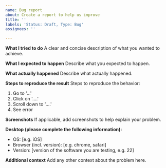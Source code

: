 ```yaml
---
name: Bug report
about: Create a report to help us improve
title: ''
labels: 'Status: Draft, Type: Bug'
assignees: ''

---
```


**What I tried to do**
A clear and concise description of what you wanted to achieve.

**What I expected to happen**
Describe what you expected to happen.

**What actually happened**
Describe what actually happened.

**Steps to reproduce the result**
Steps to reproduce the behavior:
1. Go to '...'
2. Click on '....'
3. Scroll down to '....'
4. See error

**Screenshots**
If applicable, add screenshots to help explain your problem.

**Desktop (please complete the following information):**
 - OS: [e.g. iOS]
 - Browser (incl. version): [e.g. chrome, safari]
 - Version: [version of the software you are testing, e.g. 22]

**Additional context**
Add any other context about the problem here.
